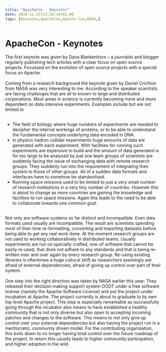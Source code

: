 ```yaml
---
title: "ApacheCon - Keynotes"
date: 2010-11-25T23:20:10+01:00
tags: [Keynotes,ApacheCon,Apache Con,NASA,]
---
```


# ApacheCon - Keynotes


The first keynote was given by Dana Blankenhorn – a journalist and blogger regularly publishing tech articles with a 
clear focus on open source projects. Focussed on the evolution of open source projects with a special focus on 
Apache.<br><br>Coming from a research background the keynote given by Daniel Crichton from NASA was very interesting to 
me: According to the speaker scientists are facing challenges that are all to known to large and distributed 
corporations. Most areas in science is currently becoming more and more dependent on data intensive experiments. 
Examples include but are not limited to<br><ul><br><li>The field of biology where huge numbers of experiments are 
needed to decipher the internal workings of proteins, or to be able to understand the fundamental concepts underlying 
data encoded in DNA.<br><li>In physics hadron collider experiments huge amounts of data are generated with each 
experiment. With facilities for running such experiments are expensive to build and the amount of data generated is for 
too large to be analysed by just one team groups of scientists are suddenly facing the issue of exchanging data with 
remote research groups. They suddenly run into the requirement of integrating their system to those of other groups. 
All of a sudden data formats and interfaces have to somehow be standardised.<br><li>Running space missions used to be 
limited to just a very small number of research institutions in a very tiny number of countries. However this is about 
to change as more countries are gaining the knowledge and facilities to run space missions. Again this leads to the 
need to be able to collaborate towards one common goal.<br></ul><br>Not only are software systems so far distinct and 
incompatible. Even data formats used usually are incompatible. The result are scientists spending most of their time 
re-formatting, converting and importing datasets before being able to get any real work done. At the moment research 
groups are not used to working collaboratively in distributed teams. Usually experiments are run on specially crafted, 
one-of software that cannot be easily re-used, that does not adhere to any standards and that is being re-written over 
and over again by every research group. Re-using existing libraries is oftentimes a huge cultural shift as researchers 
seemingly are afraid of external dependencies, afraid of giving up control over part of their system.<br><br>One step 
into the right direction was taken by NASA earlier this year: They released their decision making support system OODT 
under a free software license (namely the Apache Software License) and put the project under incubation at Apache. The 
project currently is about to graduate to its own top level Apache project. This step is especially remarkable as 
successfully going through the incubator also means to have established a healthy community that is not only diverse 
but also open to accepting incoming patches and changes to the software. This means to not only give up control over 
your external dependencies but also having the project run in a meritocratic, community driven model. For the 
contributing organisation, this boils down to no longer having total control over the future roadmap of the project. In 
return this usually leads to higher community participation, and higher adoption in the wild.
